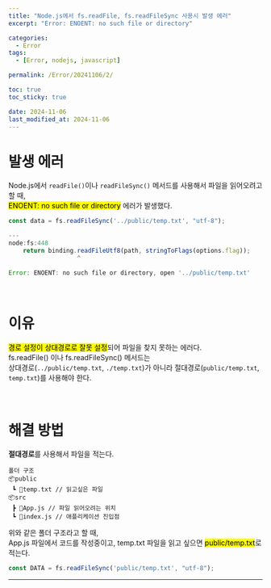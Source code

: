 ```yaml
---
title: "Node.js에서 fs.readFile, fs.readFileSync 사용시 발생 에러"
excerpt: "Error: ENOENT: no such file or directory"

categories:
  - Error
tags:
  - [Error, nodejs, javascript]

permalink: /Error/20241106/2/

toc: true
toc_sticky: true

date: 2024-11-06
last_modified_at: 2024-11-06
---
```


# 발생 에러
Node.js에서 ```readFile()```이나 ```readFileSync()``` 메서드를 사용해서 파일을 읽어오려고 할 때,<br>
<mark>ENOENT: no such file or directory</mark> 에러가 발생했다.<br>

```javascript
const data = fs.readFileSync('../public/temp.txt', "utf-8");

---
node:fs:448
    return binding.readFileUtf8(path, stringToFlags(options.flag));
                   ^

Error: ENOENT: no such file or directory, open '../public/temp.txt'
```
<br>


# 이유
<mark>경로 설정이 상대경로로 잘못 설정</mark>되어 파일을 찾지 못하는 에러다.<br>
fs.readFile() 이나 fs.readFileSync() 메서드는 <br>
상대경로(```../public/temp.txt```, ```./temp.txt```)가 아니라 절대경로(```public/temp.txt```, ```temp.txt```)를 사용해야 한다.<br><br><br>



# 해결 방법
**절대경로**를 사용해서 파일을 적는다.<br>

```
폴더 구조
📦public
 ┗ 📜temp.txt // 읽고싶은 파일
📦src
 ┣ 📜App.js // 파일 읽어오려는 위치
 ┗ 📜index.js // 애플리케이션 진입점
```

위와 같은 폴더 구조라고 할 때, <br>
App.js 파일에서 코드를 작성중이고, temp.txt 파일을 읽고 싶으면 <mark>public/temp.txt</mark>로 적는다.<br>

```javascript
const DATA = fs.readFileSync('public/temp.txt', "utf-8");
```


<hr>
